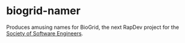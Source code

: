 # biogrid-namer
Produces amusing names for BioGrid, the next RapDev project for the <a
href="http://sse.se.rit.edu">Society of Software Engineers</a>.
